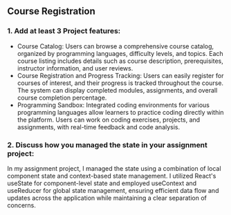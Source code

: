 ## Course Registration

### 1. Add at least 3 Project features:
- Course Catalog:
Users can browse a comprehensive course catalog, organized by programming languages, difficulty levels, and topics.
Each course listing includes details such as course description, prerequisites, instructor information, and user reviews.
- Course Registration and Progress Tracking:
Users can easily register for courses of interest, and their progress is tracked throughout the course.
The system can display completed modules, assignments, and overall course completion percentage.
- Programming Sandbox:
Integrated coding environments for various programming languages allow learners to practice coding directly within the platform.
Users can work on coding exercises, projects, and assignments, with real-time feedback and code analysis.

### 2. Discuss how you managed the state in your assignment project:
   
In my assignment project, I managed the state using a combination of local component state and context-based state management. I utilized React's useState for component-level state and employed useContext and useReducer for global state management, ensuring efficient data flow and updates across the application while maintaining a clear separation of concerns.
